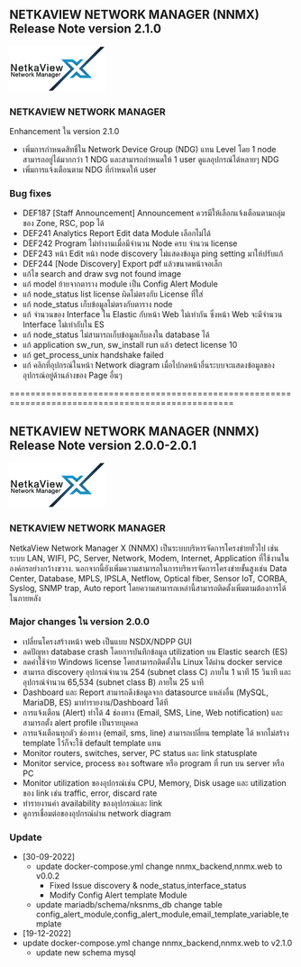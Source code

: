 ## NETKAVIEW NETWORK MANAGER (NNMX) Release Note version 2.1.0
![This is a alt text.](/nnmx.png "This is a sample image.")


### NETKAVIEW NETWORK MANAGER
Enhancement ใน version 2.1.0
* เพิ่มการกำหนดสิทธิ์ใน Network Device Group (NDG) แทน Level โดย 1 node สามารถอยู่ได้มากกว่า 1 NDG และสามารถกำหนดให้ 1 user ดูแลอุปกรณ์ได้หลายๆ NDG
* เพิ่มการแจ้งเตือนตาม NDG ที่กำหนดให้ user
 


### Bug fixes
* 	DEF187 [Staff Announcement] Announcement ควรมีให้เลือกแจ้งเตือนตามกลุ่มของ Zone, RSC, pop ได้
* 	DEF241 Analytics Report Edit data Module เลือกไม่ได้
* 	DEF242 Program ไม่ทำงานเมื่อมีจำนวน Node ครบ จำนวน license
* 	DEF243 หน้า Edit หน้า node discovery ไม่แสดงข้อมูล ping setting มาให้ปรับแก้
* 	DEF244 [Node Discovery] Export pdf แล้วขนาดหน้าจอเล็ก
* 	แก้ไข search and draw svg not found image
* 	แก้ model ย้ายจากตาราง module เป็น Config Alert Module
* 	แก้ node_status list license ผิดไม่ตรงกับ License ที่ใส่
* 	แก้ node_status เก็บข้อมูลไม่ตรงกับตาราง node
* 	แก้ จำนวนของ Interface ใน Elastic กับหน้า Web ไม่เท่ากัน ซึ่งหน้า Web จะมีจำนวน Interface ไม่เท่ากับใน ES
* 	แก้ node_status ไม่สามารถเก็บข้อมูลเก็บลงใน database ได้
* 	แก้ application sw_run, sw_install run แล้ว detect license 10
* 	แก้ get_process_unix handshake failed
* 	แก้ คลิกที่อุปกรณ์ในหน้า Network diagram เมื่อไปกดหน้าอื่นระบบจะแสดงข้อมูลของอุปกรณ์อยู่ด้านล่างของ Page อื่นๆ 


=================================================================================================


## NETKAVIEW NETWORK MANAGER (NNMX) Release Note version 2.0.0-2.0.1
![This is a alt text.](/nnmx.png "This is a sample image.")


### NETKAVIEW NETWORK MANAGER
NetkaView Network Manager X (NNMX) เป็นระบบบริหารจัดการโครงข่ายทั่วไป เช่น ระบบ LAN, WIFI, PC, Server, Network, Modem, Internet, Application ที่ใช้งานในองค์กรอย่างกว้างขวาง. นอกจากนี้ยังเพิ่มความสามารถในการบริหารจัดการโครงข่ายขั้นสูงเช่น Data Center, Database, MPLS, IPSLA, Netflow, Optical fiber, Sensor IoT, CORBA,  Syslog, SNMP trap, Auto report โดยความสามารถเหล่านี้สามารถติดตั้งเพิ่มตามต้องการได้ในภายหลัง 


### Major changes ใน version 2.0.0
* เปลี่ยนโครงสร้างหน้า web เป็นแบบ NSDX/NDPP GUI
* ลดปัญหา database crash โดยการบันทึกข้อมูล utilization บน Elastic search (ES)
* ลดค่าใช้จ่าย Windows license โดยสามารถติดตั้งใน Linux ได้ผ่าน docker service
* สามารถ discovery อุปกรณ์จำนวน 254 (subnet class C) ภายใน 1 นาที 15 วินาที และอุปกรณ์จำนวน 65,534 (subnet class B) ภายใน 25 นาที
* Dashboard และ Report สามารถดึงข้อมูลจาก datasource แหล่งอื่น (MySQL, MariaDB, ES) มาทำรายงาน/Dashboard ได้ที
* 	การแจ้งเตือน (Alert) ทำได้ 4 ช่องทาง (Email, SMS, Line, Web notification) และสามารถตั้ง alert profile เป็นรายบุคคล
* 	การแจ้งเตือนทุกตัว ช่องทาง (email, sms, line) สามารถเปลี่ยน template ได้ หากไม่สร้าง template ไว้ก็จะใช้ default template แทน
* 	Monitor routers, switches, server, PC status และ link statusplate 
* 	Monitor service, process ของ software หรือ program ที่ run บน server หรือ PC 
* 	Monitor utilization ของอุปกรณ์เช่น CPU, Memory, Disk usage และ utilization ของ link เช่น traffic, error, discard rate
* 	ทำรายงานค่า availability ของอุปกรณ์และ link
* 	ดูการเชื่อมต่อของอุปกรณ์ผ่าน network diagram


### Update 
* [30-09-2022] 
  * update docker-compose.yml   change  nnmx_backend,nnmx.web to v0.0.2 
    * Fixed Issue discovery & node_status,interface_status 
    * Modify Config Alert template Module
  * update mariadb/schema/nksnms_db change table config_alert_module,config_alert_module,email_template_variable,template
 * [19-12-2022] 
  * update docker-compose.yml   change  nnmx_backend,nnmx.web to v2.1.0 
    * update new schema mysql

